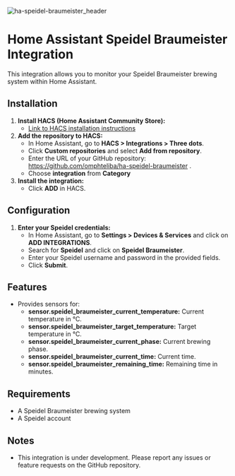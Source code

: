 
![ha-speidel-braumeister_header](https://github.com/omphteliba/ha-speidel-braumeister/assets/196336/e0a90ea2-9633-41e9-b39c-fa792d79a1a9)

# Home Assistant Speidel Braumeister Integration

This integration allows you to monitor your Speidel Braumeister brewing system within Home Assistant.

## Installation

1. **Install HACS (Home Assistant Community Store):**
   - [Link to HACS installation instructions](https://github.com/hacs/integration/blob/master/docs/installation.md)
2. **Add the repository to HACS:**
   - In Home Assistant, go to **HACS > Integrations > Three dots**.
   - Click **Custom repositories** and select **Add from repository**.
   - Enter the URL of your GitHub repository: https://github.com/omphteliba/ha-speidel-braumeister .
   - Choose **integration** from **Category**
3. **Install the integration:**
   - Click **ADD** in HACS.

## Configuration

1. **Enter your Speidel credentials:**
   - In Home Assistant, go to **Settings > Devices & Services** and click on **ADD INTEGRATIONS**.
   - Search for **Speidel** and click on **Speidel Braumeister**.
   - Enter your Speidel username and password in the provided fields.
   - Click **Submit**.

## Features

- Provides sensors for:
   - **sensor.speidel_braumeister_current_temperature:** Current temperature in °C.
   - **sensor.speidel_braumeister_target_temperature:** Target temperature in °C.
   - **sensor.speidel_braumeister_current_phase:** Current brewing phase.
   - **sensor.speidel_braumeister_current_time:** Current time.
   - **sensor.speidel_braumeister_remaining_time:** Remaining time in minutes.

## Requirements

- A Speidel Braumeister brewing system
- A Speidel account

## Notes

- This integration is under development. Please report any issues or feature requests on the GitHub repository.
